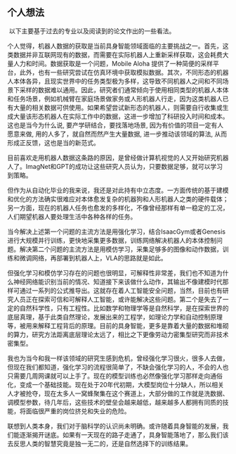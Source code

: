 ## 个人想法

​	以下主要基于过去的专业以及阅读到的论文作出的一些看法。

​	个人觉得，机器人数据的获取是当前具身智能领域面临的主要挑战之一。首先，这类数据并非互联网现有的数据，而需要在实际机器人上重新采样获取，这会耗费大量人力和时间。数据获取是一个问题，Mobile Aloha 提供了一种简便的采样平台，此外，也有一些研究尝试在仿真环境中获取模拟数据。其次，不同形态的机器人本体各异，且现实世界中的任务类型极为多样，这导致不同机器人之间和不同场景下采样的数据难以通用。因此，研究者们通常倾向于使用相同类型的机器人本体和任务场景，例如机械臂在家庭场景做家务或人形机器人行走，因为这类机器人已有大量的相关数据可供使用。如果希望尝试新形态的机器人，则需要自行收集或生成大量该形态机器人在实际工作中的数据，这进一步增加了科研投入时间和成本。这也是当今为什么说, 要产学研结合，要找落地场景, 因为有价值的项目一定有人愿意来做, 用的人多了，就自然而然产生大量数据, 进一步推动该领域的算法, 从而形成正反馈，这也是当的新范式。

​	目前喜欢走用机器人数据这条路的原因，是曾经做计算机视觉的人又开始研究机器人了。ImagNet和GPT的成功让这些研究人员认为，只要数据足够，就可以学习到策略。

​	但作为从自动化毕业的我来说，我还是对此持有中立态度。一方面传统的基于建模和优化的方法确实很难应对本体愈发复杂的机器狗和人形机器人之类的硬件载体；另一方面，现在的机器人任务也愈发的多样化，不像曾经那样有单一稳定的工况，人们期望机器人要处理生活中各种各样的任务。

​	当今解决上述第一个问题的主流方法是用强化学习，结合IsaacGym或者Genesis进行大规模并行训练，更快地采集更多数据，训练网络解决机器人的本体控制问题。解决第二个问题的主流方法是用模仿学习，采集足够多的图像和动作数据，训练和微调网络，再部署到机器人上，VLA的思路就是如此。

​	但强化学习和模仿学习存在的问题也很明显，可解释性非常差，我们也不知道为什么神经网络能识别当前的情况、知道接下来该做什么动作，其输出不像建模时代那样可通过一系列的公式推导出。这就存在着人工智能安全问题，当然，目前也有研究人员正在探索可信和可解释人工智能，或许能解决这些问题。
​	第二个是失去了一定的自然科学性，只有工程性。比如数学和物理学等是自然科学，是在探索世界的底层真理，基于此类自然理论，发展出来的工程学，如理论力学和自动控制原理等，被用来解释工程背后的原理。目前的具身智能，更多是靠着大量的数据和堆砌的算力，研究方法距离底层理论太远了，相比之下更像劳动力密集型研究而非技术密集型。

​	我也为当今和我一样该领域的研究生感到危机，曾经强化学习很火，很多人去做，但现在我们都知道，强化学习的流程很简单了，不缺会强化学习的人，不会的人也只需要几周网课就可以上手了。现在的模型训练也必然像强化学习那样走向通俗化，变成一个基础技能。现在处于20年代初期，大模型岗位十分缺人，所以相关人才被抢夺，现在太多人一窝蜂聚集在这个赛道上，大部分做的工作就是洗数据、调模型参数，待几年后，这些技术的壁垒会越来越低，越来越多人都拥有同质的技能，将面临很严重的岗位挤兑和失业的危险。



​	联想到人类本身，我们对于脑科学的认识尚未明确。或许随着具身智能的发展，我们能逐渐揭开谜底。如果有一天现在的路子走通了，具身智能落地了，那么我们该去反思人类的智慧究竟是独一无二的，还是自然选择下的训练结果。